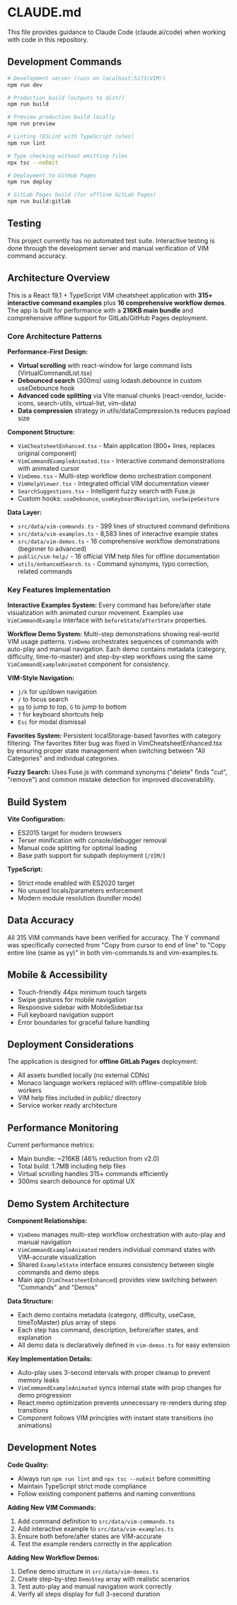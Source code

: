 # CLAUDE.md

This file provides guidance to Claude Code (claude.ai/code) when working with code in this repository.

## Development Commands

```bash
# Development server (runs on localhost:5173/VIM/)
npm run dev

# Production build (outputs to dist/)
npm run build

# Preview production build locally
npm run preview

# Linting (ESLint with TypeScript rules)
npm run lint

# Type checking without emitting files
npx tsc --noEmit

# Deployment to GitHub Pages  
npm run deploy

# GitLab Pages build (for offline GitLab Pages)
npm run build:gitlab
```

## Testing

This project currently has no automated test suite. Interactive testing is done through the development server and manual verification of VIM command accuracy.

## Architecture Overview

This is a React 19.1 + TypeScript VIM cheatsheet application with **315+ interactive command examples** plus **16 comprehensive workflow demos**. The app is built for performance with a **216KB main bundle** and comprehensive offline support for GitLab/GitHub Pages deployment.

### Core Architecture Patterns

**Performance-First Design:**
- **Virtual scrolling** with react-window for large command lists (VirtualCommandList.tsx)
- **Debounced search** (300ms) using lodash.debounce in custom useDebounce hook
- **Advanced code splitting** via Vite manual chunks (react-vendor, lucide-icons, search-utils, virtual-list, vim-data)
- **Data compression** strategy in utils/dataCompression.ts reduces payload size

**Component Structure:**
- `VimCheatsheetEnhanced.tsx` - Main application (800+ lines, replaces original component)
- `VimCommandExampleAnimated.tsx` - Interactive command demonstrations with animated cursor
- `VimDemo.tsx` - Multi-step workflow demo orchestration component
- `VimHelpViewer.tsx` - Integrated official VIM documentation viewer
- `SearchSuggestions.tsx` - Intelligent fuzzy search with Fuse.js
- Custom hooks: `useDebounce`, `useKeyboardNavigation`, `useSwipeGesture`

**Data Layer:**
- `src/data/vim-commands.ts` - 399 lines of structured command definitions
- `src/data/vim-examples.ts` - 8,583 lines of interactive example states
- `src/data/vim-demos.ts` - 16 comprehensive workflow demonstrations (beginner to advanced)
- `public/vim-help/` - 16 official VIM help files for offline documentation
- `utils/enhancedSearch.ts` - Command synonyms, typo correction, related commands

### Key Features Implementation

**Interactive Examples System:**
Every command has before/after state visualization with animated cursor movement. Examples use `VimCommandExample` interface with `beforeState`/`afterState` properties.

**Workflow Demo System:**
Multi-step demonstrations showing real-world VIM usage patterns. `VimDemo` orchestrates sequences of commands with auto-play and manual navigation. Each demo contains metadata (category, difficulty, time-to-master) and step-by-step workflows using the same `VimCommandExampleAnimated` component for consistency.

**VIM-Style Navigation:**
- `j/k` for up/down navigation
- `/` to focus search
- `gg` to jump to top, `G` to jump to bottom  
- `?` for keyboard shortcuts help
- `Esc` for modal dismissal

**Favorites System:**
Persistent localStorage-based favorites with category filtering. The favorites filter bug was fixed in VimCheatsheetEnhanced.tsx by ensuring proper state management when switching between "All Categories" and individual categories.

**Fuzzy Search:**
Uses Fuse.js with command synonyms ("delete" finds "cut", "remove") and common mistake detection for improved discoverability.

## Build System

**Vite Configuration:**
- ES2015 target for modern browsers
- Terser minification with console/debugger removal
- Manual code splitting for optimal loading
- Base path support for subpath deployment (`/VIM/`)

**TypeScript:**
- Strict mode enabled with ES2020 target
- No unused locals/parameters enforcement
- Modern module resolution (bundler mode)

## Data Accuracy

All 315 VIM commands have been verified for accuracy. The Y command was specifically corrected from "Copy from cursor to end of line" to "Copy entire line (same as yy)" in both vim-commands.ts and vim-examples.ts.

## Mobile & Accessibility

- Touch-friendly 44px minimum touch targets
- Swipe gestures for mobile navigation  
- Responsive sidebar with MobileSidebar.tsx
- Full keyboard navigation support
- Error boundaries for graceful failure handling

## Deployment Considerations

The application is designed for **offline GitLab Pages** deployment:
- All assets bundled locally (no external CDNs)
- Monaco language workers replaced with offline-compatible blob workers
- VIM help files included in public/ directory
- Service worker ready architecture

## Performance Monitoring

Current performance metrics:
- Main bundle: ~216KB (46% reduction from v2.0)
- Total build: 1.7MB including help files
- Virtual scrolling handles 315+ commands efficiently
- 300ms search debounce for optimal UX

## Demo System Architecture

**Component Relationships:**
- `VimDemo` manages multi-step workflow orchestration with auto-play and manual navigation
- `VimCommandExampleAnimated` renders individual command states with VIM-accurate visualization
- Shared `ExampleState` interface ensures consistency between single commands and demo steps
- Main app (`VimCheatsheetEnhanced`) provides view switching between "Commands" and "Demos"

**Data Structure:**
- Each demo contains metadata (category, difficulty, useCase, timeToMaster) plus array of steps
- Each step has command, description, before/after states, and explanation
- All demo data is declaratively defined in `vim-demos.ts` for easy extension

**Key Implementation Details:**
- Auto-play uses 3-second intervals with proper cleanup to prevent memory leaks
- `VimCommandExampleAnimated` syncs internal state with prop changes for demo progression
- React.memo optimization prevents unnecessary re-renders during step transitions
- Component follows VIM principles with instant state transitions (no animations)

## Development Notes

**Code Quality:**
- Always run `npm run lint` and `npx tsc --noEmit` before committing
- Maintain TypeScript strict mode compliance
- Follow existing component patterns and naming conventions

**Adding New VIM Commands:**
1. Add command definition to `src/data/vim-commands.ts`
2. Add interactive example to `src/data/vim-examples.ts` 
3. Ensure both before/after states are VIM-accurate
4. Test the example renders correctly in the application

**Adding New Workflow Demos:**
1. Define demo structure in `src/data/vim-demos.ts`
2. Create step-by-step `DemoStep` array with realistic scenarios
3. Test auto-play and manual navigation work correctly
4. Verify all steps display for full 3-second duration